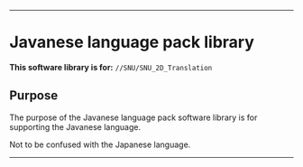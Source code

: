 
***

# Javanese language pack library

**This software library is for:** `//SNU/SNU_2D_Translation`

## Purpose

The purpose of the Javanese language pack software library is for supporting the Javanese language.

Not to be confused with the Japanese language.

***
